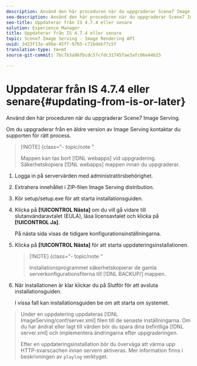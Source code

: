 ```yaml
---
description: Använd den här proceduren när du uppgraderar Scene7 Image Serving.
seo-description: Använd den här proceduren när du uppgraderar Scene7 Image Serving.
seo-title: Uppdaterar från IS 4.7.4 eller senare
solution: Experience Manager
title: Uppdaterar från IS 4.7.4 eller senare
topic: Scene7 Image Serving - Image Rendering API
uuid: 3d23f13a-a9be-45ff-9765-c71bdeb77c5f
translation-type: tm+mt
source-git-commit: 7bc7b3a86fbcdc57cfdc31745fae3afc06e44b15

---
```



# Uppdaterar från IS 4.7.4 eller senare{#updating-from-is-or-later}

Använd den här proceduren när du uppgraderar Scene7 Image Serving.

Om du uppgraderar från en äldre version av Image Serving kontaktar du supporten för rätt process.

>[!NOTE] {class=&quot;- topic/note &quot;
>
>Mappen kan tas bort [!DNL webapps] vid uppgradering. Säkerhetskopiera [!DNL webapps] mappen innan du uppgraderar.

1. Logga in på servervärden med administratörsbehörighet.
1. Extrahera innehållet i ZIP-filen Image Serving distribution.
1. Kör setup/setup.exe för att starta installationsguiden.
1. Klicka på **[!UICONTROL Nästa]** om du vill gå vidare till slutanvändaravtalet (EULA), läsa licensavtalet och klicka på **[!UICONTROL Ja]**.

   På nästa sida visas de tidigare konfigurationsinställningarna.
1. Klicka på **[!UICONTROL Nästa]** för att starta uppdateringsinstallationen.

   >[!NOTE] {class=&quot;- topic/note &quot;
   >
   >Installationsprogrammet säkerhetskopierar de gamla serverkonfigurationsfilerna till [!DNL BACKUP/] mappen.

1. När installationen är klar klickar du på Slutför för att avsluta installationsguiden.

   I vissa fall kan installationsguiden be om att starta om systemet.
>Under en uppdatering uppdateras [!DNL ImageServing/conf/server.xml] filen till de senaste inställningarna. Om du har ändrat eller lagt till värden bör du spara dina befintliga [!DNL server.xml] och implementera ändringarna efter uppgraderingen.
>
>Efter en uppdateringsinstallation bör du överväga att värma upp HTTP-svarscachen innan servern aktiveras. Mer information finns i beskrivningen av `playlog` verktyget.

